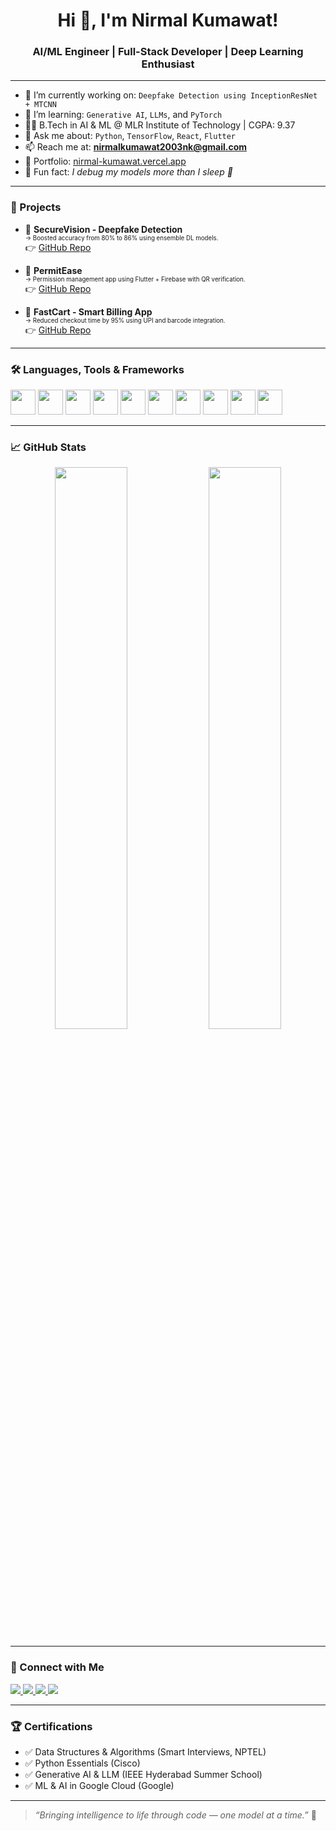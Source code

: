 <h1 align="center">Hi 👋, I'm Nirmal Kumawat!</h1>

<h3 align="center">AI/ML Engineer | Full-Stack Developer | Deep Learning Enthusiast</h3>

---

- 🔭 I’m currently working on: `Deepfake Detection using InceptionResNet + MTCNN`
- 🌱 I’m learning: `Generative AI`, `LLMs`, and `PyTorch`
- 👨‍🎓 B.Tech in AI & ML @ MLR Institute of Technology | CGPA: 9.37
- 💬 Ask me about: `Python`, `TensorFlow`, `React`, `Flutter`
- 📫 Reach me at: **nirmalkumawat2003nk@gmail.com**
- 💼 Portfolio: [nirmal-kumawat.vercel.app](https://nirmal-kumawat.vercel.app/)
- 🧠 Fun fact: *I debug my models more than I sleep 🧪*

---

### 🚀 Projects

- 🔐 **SecureVision - Deepfake Detection**  
  <sub><sup>→ Boosted accuracy from 80% to 86% using ensemble DL models.</sup></sub>  
  👉 [GitHub Repo](https://github.com/Nirmalkumawat003/SecureVision-Deepfake-Detection)

- 📱 **PermitEase**  
  <sub><sup>→ Permission management app using Flutter + Firebase with QR verification.</sup></sub>  
  👉 [GitHub Repo](https://github.com/Nirmalkumawat003/Permitease)

- 🛒 **FastCart - Smart Billing App**  
  <sub><sup>→ Reduced checkout time by 95% using UPI and barcode integration.</sup></sub>  
  👉 [GitHub Repo](https://github.com/Nirmalkumawat003/Fastcart-nirmal)

---

### 🛠️ Languages, Tools & Frameworks

<p align="left">
  <img src="https://cdn.jsdelivr.net/gh/devicons/devicon/icons/python/python-original.svg" width="40" />
  <img src="https://cdn.jsdelivr.net/gh/devicons/devicon/icons/java/java-original.svg" width="40" />
  <img src="https://cdn.jsdelivr.net/gh/devicons/devicon/icons/javascript/javascript-original.svg" width="40" />
  <img src="https://cdn.jsdelivr.net/gh/devicons/devicon/icons/react/react-original.svg" width="40" />
  <img src="https://cdn.jsdelivr.net/gh/devicons/devicon/icons/flutter/flutter-original.svg" width="40" />
  <img src="https://cdn.jsdelivr.net/gh/devicons/devicon/icons/firebase/firebase-plain.svg" width="40" />
  <img src="https://cdn.jsdelivr.net/gh/devicons/devicon/icons/mongodb/mongodb-original.svg" width="40" />
  <img src="https://cdn.jsdelivr.net/gh/devicons/devicon/icons/mysql/mysql-original.svg" width="40" />
  <img src="https://cdn.jsdelivr.net/gh/devicons/devicon/icons/tensorflow/tensorflow-original.svg" width="40" />
  <img src="https://cdn.jsdelivr.net/gh/devicons/devicon/icons/pytorch/pytorch-original.svg" width="40" />
</p>

---

### 📈 GitHub Stats

<p align="center">
  <img src="https://github-readme-stats.vercel.app/api?username=Nirmalkumawat003&show_icons=true&theme=tokyonight" width="48%" />
  <img src="https://github-readme-stats.vercel.app/api/top-langs/?username=Nirmalkumawat003&layout=compact&theme=tokyonight" width="48%" />
</p>

---

### 🔗 Connect with Me

<p align="left">
  <a href="mailto:nirmalkumawat2003nk@gmail.com">
    <img src="https://img.shields.io/badge/Gmail-D14836?style=for-the-badge&logo=gmail&logoColor=white"/>
  </a>
  <a href="https://www.linkedin.com/in/nirmal-kumawat-3298b32ba/">
    <img src="https://img.shields.io/badge/LinkedIn-blue?style=for-the-badge&logo=linkedin&logoColor=white" />
  </a>
  <a href="https://github.com/Nirmalkumawat003">
    <img src="https://img.shields.io/badge/GitHub-100000?style=for-the-badge&logo=github&logoColor=white"/>
  </a>
  <a href="https://nirmal-kumawat.vercel.app/">
    <img src="https://img.shields.io/badge/Portfolio-000?style=for-the-badge&logo=vercel&logoColor=white"/>
  </a>
</p>

---

### 🏆 Certifications

- ✅ Data Structures & Algorithms (Smart Interviews, NPTEL)  
- ✅ Python Essentials (Cisco)  
- ✅ Generative AI & LLM (IEEE Hyderabad Summer School)  
- ✅ ML & AI in Google Cloud (Google)

---

> _“Bringing intelligence to life through code — one model at a time.”_ 🚀
